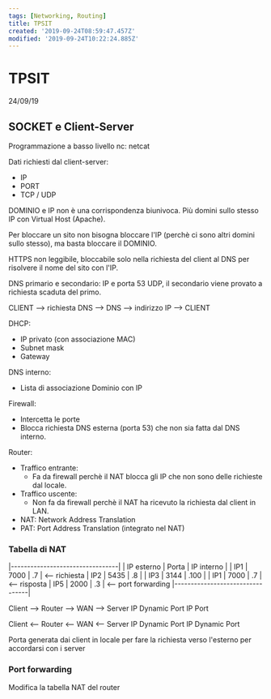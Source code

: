```yaml
---
tags: [Networking, Routing]
title: TPSIT
created: '2019-09-24T08:59:47.457Z'
modified: '2019-09-24T10:22:24.885Z'
---
```


# TPSIT

24/09/19

## SOCKET e Client-Server

Programmazione a basso livello
nc: netcat

Dati richiesti dal client-server:
- IP
- PORT
- TCP / UDP

DOMINIO e IP non è una corrispondenza biunivoca.
Più domini sullo stesso IP con Virtual Host (Apache).

Per bloccare un sito non bisogna bloccare l'IP (perchè ci sono altri domini sullo stesso), ma basta bloccare il DOMINIO.

HTTPS non leggibile, bloccabile solo nella richiesta del client al DNS per risolvere il nome del sito con l'IP.

DNS primario e secondario: IP e porta 53 UDP, il secondario viene provato a richiesta scaduta del primo.

CLIENT --> richiesta DNS --> DNS --> indirizzo IP --> CLIENT

DHCP:
- IP privato (con associazione MAC)
- Subnet mask
- Gateway

DNS interno:
- Lista di associazione Dominio con IP

Firewall:
- Intercetta le porte
- Blocca richiesta DNS esterna (porta 53) che non sia fatta dal DNS interno.

Router:
- Traffico entrante:
  - Fa da firewall perchè il NAT blocca gli IP che non sono delle richieste dal locale.
- Traffico uscente:
  - Non fa da firewall perchè il NAT ha ricevuto la richiesta dal client in LAN.
- NAT: Network Address Translation
- PAT: Port Address Translation (integrato nel NAT)


### Tabella di NAT

|---------------------------------|
| IP esterno | Porta | IP interno |
| IP1        | 7000  |         .7 | <-- richiesta
| IP2        | 5435  |         .8 |
| IP3        | 3144  |       .100 |
| IP1        | 7000  |         .7 | <-- risposta
| IP5        | 2000  |         .3 | <-- port forwarding
|---------------------------------|

Client --> Router --> WAN --> Server
      IP Dynamic Port     IP Port

Client <-- Router <-- WAN <-- Server
   IP Dynamic Port     IP Dynamic Port

Porta generata dai client in locale per fare la richiesta verso l'esterno per accordarsi con i server

### Port forwarding

Modifica la tabella NAT del router

